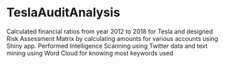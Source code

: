 # TeslaAuditAnalysis
Calculated financial ratios from year 2012 to 2018 for Tesla and designed Risk Assessment Matrix by calculating amounts for various accounts using Shiny app. Performed Intelligence Scanning using Twitter data and text mining using Word Cloud for knowing most keywords used
